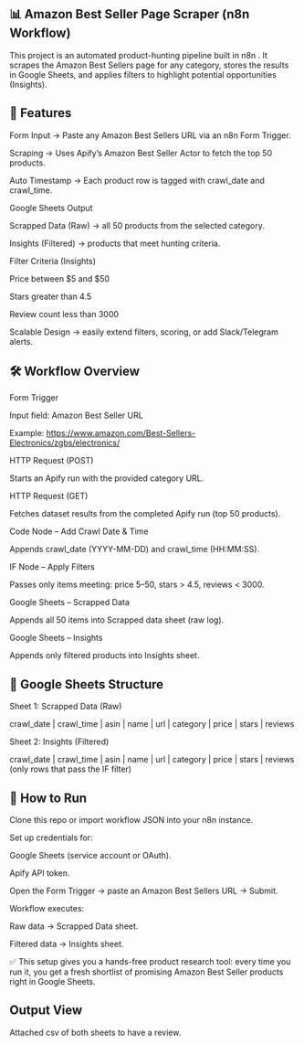 ## 📊 Amazon Best Seller Page Scraper (n8n Workflow)

This project is an automated product-hunting pipeline built in n8n
. It scrapes the Amazon Best Sellers page for any category, stores the results in Google Sheets, and applies filters to highlight potential opportunities (Insights).

## 🚀 Features

Form Input → Paste any Amazon Best Sellers URL via an n8n Form Trigger.

Scraping → Uses Apify’s Amazon Best Seller Actor to fetch the top 50 products.

Auto Timestamp → Each product row is tagged with crawl_date and crawl_time.

Google Sheets Output

Scrapped Data (Raw) → all 50 products from the selected category.

Insights (Filtered) → products that meet hunting criteria.

Filter Criteria (Insights)

Price between $5 and $50

Stars greater than 4.5

Review count less than 3000

Scalable Design → easily extend filters, scoring, or add Slack/Telegram alerts.

## 🛠 Workflow Overview

Form Trigger

Input field: Amazon Best Seller URL

Example: https://www.amazon.com/Best-Sellers-Electronics/zgbs/electronics/

HTTP Request (POST)

Starts an Apify run with the provided category URL.

HTTP Request (GET)

Fetches dataset results from the completed Apify run (top 50 products).

Code Node – Add Crawl Date & Time

Appends crawl_date (YYYY-MM-DD) and crawl_time (HH:MM:SS).

IF Node – Apply Filters

Passes only items meeting: price 5–50, stars > 4.5, reviews < 3000.

Google Sheets – Scrapped Data

Appends all 50 items into Scrapped data sheet (raw log).

Google Sheets – Insights

Appends only filtered products into Insights sheet.

## 📂 Google Sheets Structure

Sheet 1: Scrapped Data (Raw)

crawl_date | crawl_time | asin | name | url | category | price | stars | reviews

Sheet 2: Insights (Filtered)

crawl_date | crawl_time | asin | name | url | category | price | stars | reviews
(only rows that pass the IF filter)

## 🔧 How to Run

Clone this repo or import workflow JSON into your n8n instance.

Set up credentials for:

Google Sheets (service account or OAuth).

Apify API token.

Open the Form Trigger → paste an Amazon Best Sellers URL → Submit.

Workflow executes:

Raw data → Scrapped Data sheet.

Filtered data → Insights sheet.

✅ This setup gives you a hands-free product research tool: every time you run it, you get a fresh shortlist of promising Amazon Best Seller products right in Google Sheets.

## Output View

Attached csv of both sheets to have a review.
